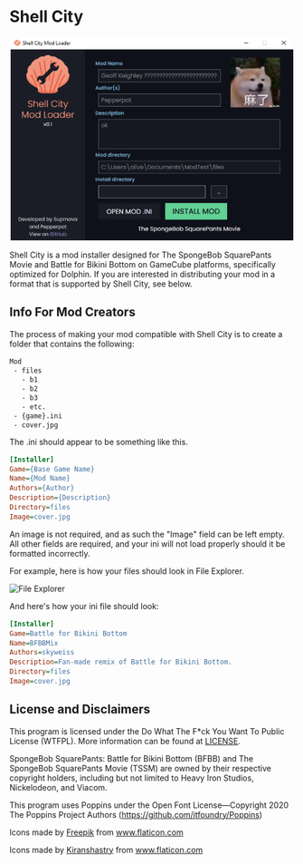 
# Shell City

<p align="center">
  <img width="500px" src="_assets/shell%20city%20demo.png">
</p>

Shell City is a mod installer designed for The SpongeBob SquarePants Movie and Battle for Bikini Bottom on GameCube platforms, specifically optimized for Dolphin. If you are interested in distributing your mod in a format that is supported by Shell City, see below.

## Info For Mod Creators

The process of making your mod compatible with Shell City is to create a folder that contains the following:
```
Mod
 - files
   - b1
   - b2
   - b3
   - etc.
 - {game}.ini
 - cover.jpg
```

The .ini should appear to be something like this.

```ini
[Installer]
Game={Base Game Name}
Name={Mod Name}
Authors={Author}
Description={Description}
Directory=files
Image=cover.jpg
```

An image is not required, and as such the "Image" field can be left empty. All other fields are required, and your ini will not load properly should it be formatted incorrectly.

For example, here is how your files should look in File Explorer.

![File Explorer](https://media.discordapp.net/attachments/603730493074046978/867168173807239178/unknown.png)

And here's how your ini file should look:

```ini
[Installer]
Game=Battle for Bikini Bottom
Name=BFBBMix
Authors=skyweiss
Description=Fan-made remix of Battle for Bikini Bottom.
Directory=files
Image=cover.jpg
```

## License and Disclaimers

This program is licensed under the Do What The F*ck You Want To Public License (WTFPL). More information can be found at [LICENSE](https://github.com/Suprnova/Shell-City-Mod-Loader/blob/main/LICENSE). 

SpongeBob SquarePants: Battle for Bikini Bottom (BFBB) and The SpongeBob SquarePants Movie (TSSM) are owned by their respective copyright holders, including but not limited to Heavy Iron Studios, Nickelodeon, and Viacom.

This program uses Poppins under the Open Font License—Copyright 2020 The Poppins Project Authors (https://github.com/itfoundry/Poppins)

Icons made by <a href="https://www.freepik.com" title="Freepik">Freepik</a> from <a href="https://www.flaticon.com/" title="Flaticon">www.flaticon.com</a>

Icons made by <a href="https://www.flaticon.com/authors/kiranshastry" title="Kiranshastry">Kiranshastry</a> from <a href="https://www.flaticon.com/" title="Flaticon">www.flaticon.com</a>

